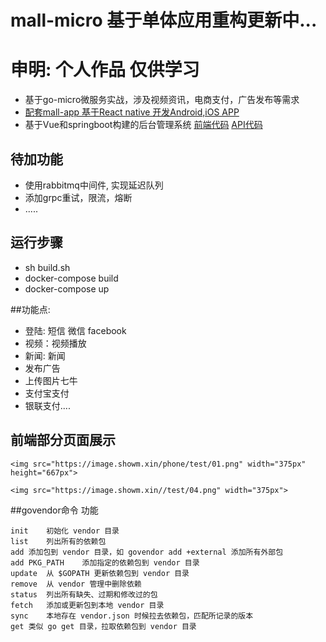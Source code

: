 #  mall-micro 基于单体应用重构更新中...
#  申明: 个人作品 仅供学习
 * 基于go-micro微服务实战，涉及视频资讯，电商支付，广告发布等需求
 * [配套mall-app 基于React native 开发Android,iOS APP](https://github.com/TorettoLong/mall-app)
 * 基于Vue和springboot构建的后台管理系统 [前端代码](https://github.com/TorettoLong/mall-admin) [API代码](https://github.com/TorettoLong/mall-admin-java)


## 待加功能
  * 使用rabbitmq中间件, 实现延迟队列
  * 添加grpc重试，限流，熔断
  * .....


## 运行步骤
 * sh build.sh
 * docker-compose build
 * docker-compose up
 
##功能点:
  * 登陆: 短信 微信 facebook 
  * 视频：视频播放
  * 新闻: 新闻
  * 发布广告
  * 上传图片七牛
  * 支付宝支付
  * 银联支付....

## 前端部分页面展示 
```
<img src="https://image.showm.xin/phone/test/01.png" width="375px" height="667px">

<img src="https://image.showm.xin//test/04.png" width="375px">
```

##govendor命令	功能
```
init	初始化 vendor 目录
list	列出所有的依赖包
add	添加包到 vendor 目录，如 govendor add +external 添加所有外部包
add PKG_PATH	添加指定的依赖包到 vendor 目录
update	从 $GOPATH 更新依赖包到 vendor 目录
remove	从 vendor 管理中删除依赖
status	列出所有缺失、过期和修改过的包
fetch	添加或更新包到本地 vendor 目录
sync	本地存在 vendor.json 时候拉去依赖包，匹配所记录的版本
get	类似 go get 目录，拉取依赖包到 vendor 目录

```

